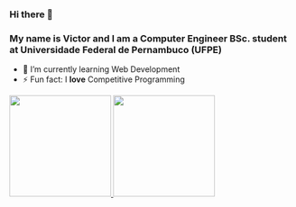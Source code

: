 ### Hi there 👋
### My name is Victor and I am a Computer Engineer BSc. student at Universidade Federal de Pernambuco (UFPE)

- 🌱 I’m currently learning Web Development
- ⚡ Fun fact: I __love__ Competitive Programming

<!--
**vmmc2/vmmc2** is a ✨ _special_ ✨ repository because its `README.md` (this file) appears on your GitHub profile.

Here are some ideas to get you started:

- 🔭 I’m currently working on ...
- 🌱 I’m currently learning ...
- 👯 I’m looking to collaborate on ...
- 🤔 I’m looking for help with ...
- 💬 Ask me about ...
- 📫 How to reach me: ...
- 😄 Pronouns: ...
- ⚡ Fun fact: ...
-->
<div>
  <a href="https://github.com/vmmc2">
  <img height="180em" src="https://github-readme-stats.vercel.app/api?username=vmmc2&show_icons=true&theme=midnight-purple&include_all_commits=true&count_private=true"/>
  <img height="180em" src="https://github-readme-stats.vercel.app/api/top-langs/?username=vmmc2&layout=compact&langs_count=10&theme=midnight-purple"/>
</div>
